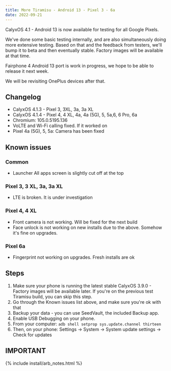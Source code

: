 ```yaml
---
title: More Tiramisu - Android 13 - Pixel 3 - 6a
date: 2022-09-21
---
```


CalyxOS 4.1 - Android 13 is now available for testing for all Google Pixels.

We've done some basic testing internally, and are also simultaneously doing more extensive testing. Based on that and the feedback from testers, we'll bump it to beta and then eventually stable. Factory images will be available at that time.

Fairphone 4 Android 13 port is work in progress, we hope to be able to release it next week.

We will be revisiting OnePlus devices after that.

## Changelog
* CalyxOS 4.1.3 - Pixel 3, 3XL, 3a, 3a XL
* CalyxOS 4.1.4 - Pixel 4, 4 XL, 4a, 4a (5G), 5, 5a,6, 6 Pro, 6a
* Chromium: 105.0.5195.136
* VoLTE and Wi-Fi calling fixed. If it worked on
* Pixel 4a (5G), 5, 5a: Camera has been fixed

## Known issues
### Common
* Launcher All apps screen is slightly cut off at the top

### Pixel 3, 3 XL, 3a, 3a XL
* LTE is broken. It is under investigation

### Pixel 4, 4 XL
* Front camera is not working. Will be fixed for the next build
* Face unlock is not working on new installs due to the above. Somehow it's fine on upgrades.

### Pixel 6a
* Fingerprint not working on upgrades. Fresh installs are ok

## Steps
1. Make sure your phone is running the latest stable CalyxOS 3.9.0 - Factory images will be available later. If you're on the previous test Tiramisu build, you can skip this step.
2. Go through the Known issues list above, and make sure you're ok with that
3. Backup your data - you can use SeedVault, the included Backup app.
4. Enable USB Debugging on your phone.
5. From your computer: `adb shell setprop sys.update.channel thirteen`
6. Then, on your phone: Settings -> System -> System update settings -> Check for updates

## IMPORTANT

{% include install/arb_notes.html %}
